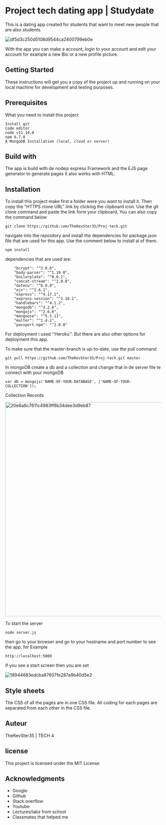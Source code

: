 # Project tech dating app | Studydate

This is a dating app created for students that want to meet new people that are also students. 

![df5d3c250d5108d9544ca2400799eb0e](https://user-images.githubusercontent.com/43183768/58423702-05119980-8096-11e9-905e-ad9eee51e1d4.jpg)

With the app you can make a account, login to your account and edit your account for example a new Bio or a new profile picture. 


## Getting Started
These instructions will get you a copy of the project up and running on your local machine for development and testing purposes. 

## Prerequisites
What you need to install this project
```
Install git
Code editor 
node v11.14.0
npm 6.7.0
A MongoDB Installation (local, cloud or server)

```

## Build with
The app is build with de nodejs express Framework and the EJS page generator to generate pages it also works with HTML.  


## Installation  
To install this project make first a folder were you want to install it. Then copy the "HTTPS clone URL" link by clicking the clipboard icon. 
Use the git clone command and paste the link form your clipboard, You can also copy the command below
```
git clone https://github.com/TheKevSter35/Proj-tech.git
```

navigate into the repository and install the dependencies for package.json file that are used for this app. Use the comment below to install al of them.
```
npm install
```
dependencies that are used are:
```
    "bcrypt": "^3.0.6",
    "body-parser": "^1.19.0",
    "boilerplate": "^0.6.1",
    "concat-stream": "^2.0.0",
    "dotenv": "^8.0.0",
    "ejs": "^2.6.1",
    "express": "^4.17.1",
    "express-session": "^1.16.1",
    "handlebars": "^4.1.2",
    "mongodb": "^3.2.6",
    "mongojs": "^2.6.0",
    "mongoose": "^5.5.11",
    "multer": "^1.4.1",
    "passport-npm": "^2.0.0"
```
For deployment i used ''Heroku''. But there are also other options for deployment this app.

To make sure that the master-branch is up-to-date, use the pull command 

```
git pull https://github.com/TheKevSter35/Proj-tech.git master
```

In mongoDB create a db and a collection and change that in de server file te connect with your mongoDB

```
var db = mongojs('NAME-OF-YOUR-DATABASE', ['NAME-OF-YOUR-COLLECTION']);
```
Collection Records 

<img width="689" alt="20e6a6c7611c4983ff8b34dee3d9eb87" src="https://user-images.githubusercontent.com/43183768/58897992-e34d8d80-86f9-11e9-8038-323b562c9fb7.png">


To start the server  
```
node server.js
```
then go to your browser and go to your hostname and port number to see the app. for Example
```
http://localhost:5000
```
If you see a start screen then you are set 

![18944683edcba87607fe287a9b40d5e2](https://user-images.githubusercontent.com/43183768/58903902-c4a1c380-8706-11e9-83ca-61ecb8906d18.jpg)



## Style sheets
The CSS of all the pages are in one CSS file. All coding for each pages are separated from each other in the CSS file. 

## Auteur
TheKevSter35 | TECH 4

## license
This project is licensed under the MIT License

## Acknowledgments

* Google
* Github
* Stack overflow
* Youtube 
* Lectures/labs from school
* Classmates that helped me

